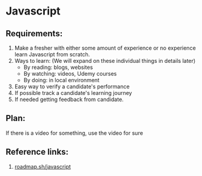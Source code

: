 # Javascript

## Requirements:

1. Make a fresher with either some amount of experience or no experience learn Javascript from scratch.
2. Ways to learn: (We will expand on these individual things in details later)
    - By reading: blogs, websites
    - By watching: videos, Udemy courses
    - By doing: in local environment
3. Easy way to verify a candidate's performance
4. If possible track a candidate's learning journey
5. If needed getting feedback from candidate.

## Plan:

If there is a video for something, use the video for sure

## Reference links:

1. [roadmap.sh/javascript](https://roadmap.sh/javascript)
